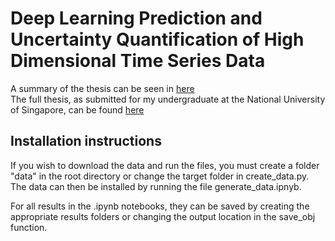# Deep Learning Prediction and Uncertainty Quantification of High Dimensional Time Series Data

A summary of the thesis can be seen in [here](Presentation.pdf)  
The full thesis, as submitted for my undergraduate at the National University of Singapore, can be found [here](<Thesis Report.pdf>)

## Installation instructions
If you wish to download the data and run the files, you must create a folder "data" in the root directory or change the target folder in create_data.py. The data can then be installed by running the file generate_data.ipnyb.

For all results in the .ipynb notebooks, they can be saved by creating the appropriate results folders or changing the output location in the save_obj function. 
